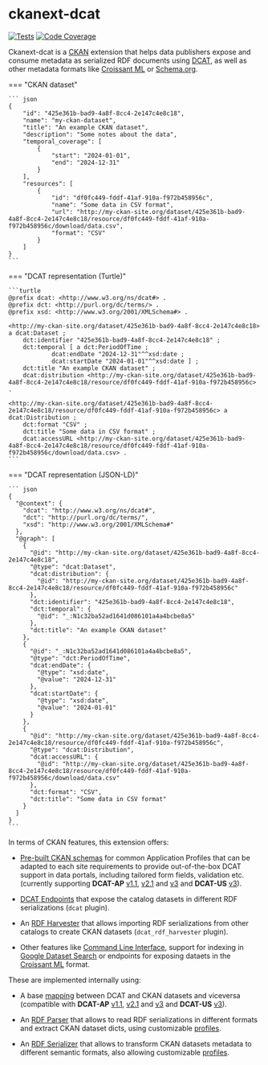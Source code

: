 # ckanext-dcat


[![Tests](https://github.com/ckan/ckanext-dcat/actions/workflows/test.yml/badge.svg)](https://github.com/ckan/ckanext-dcat/actions)
[![Code Coverage](http://codecov.io/github/ckan/ckanext-dcat/coverage.svg?branch=master)](http://codecov.io/github/ckan/ckanext-dcat?branch=master)


Ckanext-dcat is a [CKAN](https://github.com/ckan/ckan) extension that helps data publishers expose and consume metadata as serialized RDF documents using [DCAT](https://www.w3.org/TR/vocab-dcat-3/), as well as other metadata formats like [Croissant ML](croissant.md) or [Schema.org](google-dataset-search.md).


=== "CKAN dataset"

    ``` json
    {
        "id": "425e361b-bad9-4a8f-8cc4-2e147c4e8c18",
        "name": "my-ckan-dataset",
        "title": "An example CKAN dataset",
        "description": "Some notes about the data",
        "temporal_coverage": [
            {
                "start": "2024-01-01",
                "end": "2024-12-31"
            }
        ],
        "resources": [
            {
                "id": "df0fc449-fddf-41af-910a-f972b458956c",
                "name": "Some data in CSV format",
                "url": "http://my-ckan-site.org/dataset/425e361b-bad9-4a8f-8cc4-2e147c4e8c18/resource/df0fc449-fddf-41af-910a-f972b458956c/download/data.csv",
                "format": "CSV"
            }
        ]
    }
    ```

=== "DCAT representation (Turtle)"

    ```turtle
    @prefix dcat: <http://www.w3.org/ns/dcat#> .
    @prefix dct: <http://purl.org/dc/terms/> .
    @prefix xsd: <http://www.w3.org/2001/XMLSchema#> .

    <http://my-ckan-site.org/dataset/425e361b-bad9-4a8f-8cc4-2e147c4e8c18> a dcat:Dataset ;
        dct:identifier "425e361b-bad9-4a8f-8cc4-2e147c4e8c18" ;
        dct:temporal [ a dct:PeriodOfTime ;
                dcat:endDate "2024-12-31"^^xsd:date ;
                dcat:startDate "2024-01-01"^^xsd:date ] ;
        dct:title "An example CKAN dataset" ;
        dcat:distribution <http://my-ckan-site.org/dataset/425e361b-bad9-4a8f-8cc4-2e147c4e8c18/resource/df0fc449-fddf-41af-910a-f972b458956c> .

    <http://my-ckan-site.org/dataset/425e361b-bad9-4a8f-8cc4-2e147c4e8c18/resource/df0fc449-fddf-41af-910a-f972b458956c> a dcat:Distribution ;
        dct:format "CSV" ;
        dct:title "Some data in CSV format" ;
        dcat:accessURL <http://my-ckan-site.org/dataset/425e361b-bad9-4a8f-8cc4-2e147c4e8c18/resource/df0fc449-fddf-41af-910a-f972b458956c/download/data.csv> .
    ```

=== "DCAT representation (JSON-LD)"

    ``` json
    {
      "@context": {
        "dcat": "http://www.w3.org/ns/dcat#",
        "dct": "http://purl.org/dc/terms/",
        "xsd": "http://www.w3.org/2001/XMLSchema#"
      },
      "@graph": [
        {
          "@id": "http://my-ckan-site.org/dataset/425e361b-bad9-4a8f-8cc4-2e147c4e8c18",
          "@type": "dcat:Dataset",
          "dcat:distribution": {
            "@id": "http://my-ckan-site.org/dataset/425e361b-bad9-4a8f-8cc4-2e147c4e8c18/resource/df0fc449-fddf-41af-910a-f972b458956c"
          },
          "dct:identifier": "425e361b-bad9-4a8f-8cc4-2e147c4e8c18",
          "dct:temporal": {
            "@id": "_:N1c32ba52ad1641d086101a4a4bcbe8a5"
          },
          "dct:title": "An example CKAN dataset"
        },
        {
          "@id": "_:N1c32ba52ad1641d086101a4a4bcbe8a5",
          "@type": "dct:PeriodOfTime",
          "dcat:endDate": {
            "@type": "xsd:date",
            "@value": "2024-12-31"
          },
          "dcat:startDate": {
            "@type": "xsd:date",
            "@value": "2024-01-01"
          }
        },
        {
          "@id": "http://my-ckan-site.org/dataset/425e361b-bad9-4a8f-8cc4-2e147c4e8c18/resource/df0fc449-fddf-41af-910a-f972b458956c",
          "@type": "dcat:Distribution",
          "dcat:accessURL": {
            "@id": "http://my-ckan-site.org/dataset/425e361b-bad9-4a8f-8cc4-2e147c4e8c18/resource/df0fc449-fddf-41af-910a-f972b458956c/download/data.csv"
          },
          "dct:format": "CSV",
          "dct:title": "Some data in CSV format"
        }
      ]
    }
    ```

In terms of CKAN features, this extension offers:

* [Pre-built CKAN schemas](getting-started.md#schemas) for common Application Profiles that can be adapted to each site requirements to provide out-of-the-box DCAT support in data portals, including tailored form fields, validation etc. (currently supporting **DCAT-AP** [v1.1](https://joinup.ec.europa.eu/asset/dcat_application_profile/asset_release/dcat-ap-v11), [v2.1](https://joinup.ec.europa.eu/collection/semantic-interoperability-community-semic/solution/dcat-application-profile-data-portals-europe/release/210) and [v3](https://semiceu.github.io/DCAT-AP/releases/3.0.0/) and **DCAT-US** [v3](https://doi-do.github.io/dcat-us/)).

* [DCAT Endpoints](endpoints.md) that expose the catalog datasets in different RDF serializations (`dcat` plugin).

* An [RDF Harvester](harvester.md) that allows importing RDF serializations from other catalogs to create CKAN datasets (`dcat_rdf_harvester` plugin).

* Other features like [Command Line Interface](cli.md), support for indexing in [Google Dataset Search](google-dataset-search.md) or endpoints for exposing dataets in the [Croissant ML](croissant.md) format.


These are implemented internally using:

* A base [mapping](mapping.md) between DCAT and CKAN datasets and viceversa (compatible with **DCAT-AP** [v1.1](https://joinup.ec.europa.eu/asset/dcat_application_profile/asset_release/dcat-ap-v11), [v2.1](https://joinup.ec.europa.eu/collection/semantic-interoperability-community-semic/solution/dcat-application-profile-data-portals-europe/release/210) and [v3](https://semiceu.github.io/DCAT-AP/releases/3.0.0/) and **DCAT-US** [v3](https://doi-do.github.io/dcat-us/)).

* An [RDF Parser](writing-profiles.md#rdf-dcat-parser) that allows to read RDF serializations in different formats and extract CKAN dataset dicts, using customizable [profiles](profiles.md#profiles).

* An [RDF Serializer](writing-profiles.md#rdf-dcat-serializer) that allows to transform CKAN datasets metadata to different semantic formats, also allowing customizable [profiles](profiles.md#profiles).
